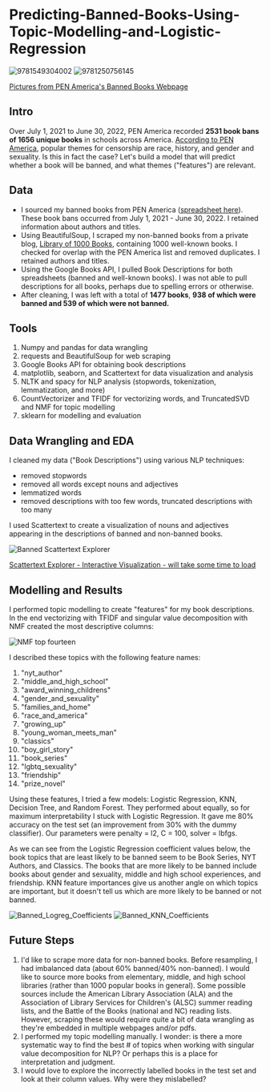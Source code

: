 # Predicting-Banned-Books-Using-Topic-Modelling-and-Logistic-Regression

![9781549304002](https://github.com/liyueling13/Predicting-Banned-Books/assets/81717153/b9fbebab-7cb6-4169-bab1-12b1098a293f) ![9781250756145](https://github.com/liyueling13/Predicting-Banned-Books/assets/81717153/bd47fd6f-3e69-4778-bd2d-6f3f734a6a4e) 

[Pictures from PEN America's Banned Books Webpage](https://pen.org/report/banned-in-the-usa-state-laws-supercharge-book-suppression-in-schools/)

## Intro
Over July 1, 2021 to June 30, 2022, PEN America recorded **2531 book bans of 1656 unique books** in schools across America. [According to PEN America](https://pen.org/banned-books-list-fall-2022/), popular themes for censorship are race, history, and gender and sexuality. Is this in fact the case? Let's build a model that will predict whether a book will be banned, and what themes ("features") are relevant.

## Data
- I sourced my banned books from PEN America ([spreadsheet here](https://docs.google.com/spreadsheets/d/1hTs_PB7KuTMBtNMESFEGuK-0abzhNxVv4tgpI5-iKe8/edit#gid=1171606318)). These book bans occurred from July 1, 2021 - June 30, 2022. I retained information about authors and titles.
- Using BeautifulSoup, I scraped my non-banned books from a private blog, [Library of 1000 Books](https://libraryof1000books.wordpress.com/the-list-of-1000-books/), containing 1000 well-known books. I checked for overlap with the PEN America list and removed duplicates. I retained authors and titles.
- Using the Google Books API, I pulled Book Descriptions for both spreadsheets (banned and well-known books). I was not able to pull descriptions for all books, perhaps due to spelling errors or otherwise.
- After cleaning, I was left with a total of **1477 books**, **938 of which were banned and 539 of which were not banned.**

## Tools
1. Numpy and pandas for data wrangling
2. requests and BeautifulSoup for web scraping
3. Google Books API for obtaining book descriptions
4. matplotlib, seaborn, and Scattertext for data visualization and analysis
5. NLTK and spacy for NLP analysis (stopwords, tokenization, lemmatization, and more)
6. CountVectorizer and TFIDF for vectorizing words, and TruncatedSVD and NMF for topic modelling
7. sklearn for modelling and evaluation

## Data Wrangling and EDA
I cleaned my data ("Book Descriptions") using various NLP techniques:
- removed stopwords
- removed all words except nouns and adjectives
- lemmatized words
- removed descriptions with too few words, truncated descriptions with too many

I used Scattertext to create a visualization of nouns and adjectives appearing in the descriptions of banned and non-banned books.

![Banned Scattertext Explorer](https://github.com/liyueling13/Predicting-Banned-Books/assets/81717153/19190299-7cce-44a3-acbc-0589f96a9e81)

[Scattertext Explorer - Interactive Visualization - will take some time to load](https://liyueling13.github.io/Banned%20Scattertext%20Explorer.html)

## Modelling and Results
I performed topic modelling to create "features" for my book descriptions. In the end vectorizing with TFIDF and singular value decomposition with NMF created the most descriptive columns:

![NMF top fourteen](https://github.com/liyueling13/Predicting-Banned-Books/assets/81717153/c7b01af0-7606-44da-98ed-d4b4ff916be2)

I described these topics with the following feature names:
1. "nyt_author"
2. "middle_and_high_school"
3. "award_winning_childrens"
4. "gender_and_sexuality"
5. "families_and_home"
6. "race_and_america"
7. "growing_up"
8. "young_woman_meets_man"
9. "classics"
10. "boy_girl_story"
11. "book_series"
12. "lgbtq_sexuality"
13. "friendship"
14. "prize_novel"

Using these features, I tried a few models: Logistic Regression, KNN, Decision Tree, and Random Forest. They performed about equally, so for maximum interpretability I stuck with Logistic Regression. It gave me 80% accuracy on the test set (an improvement from 30% with the dummy classifier). Our parameters were penalty = l2, C = 100, solver = lbfgs.

As we can see from the Logistic Regression coefficient values below, the book topics that are least likely to be banned seem to be Book Series, NYT Authors, and Classics. The books that are more likely to be banned include books about gender and sexuality, middle and high school experiences, and friendship. KNN feature importances give us another angle on which topics are important, but it doesn't tell us which are more likely to be banned or not banned.

![Banned_Logreg_Coefficients](https://github.com/liyueling13/Banned-Books-with-Topic-Modelling-and-Logistic-Regression/assets/81717153/4f574463-5b49-4ec7-ad5f-3078ac70cc9b)
![Banned_KNN_Coefficients](https://github.com/liyueling13/Banned-Books-with-Topic-Modelling-and-Logistic-Regression/assets/81717153/3d5fad2d-484b-4e1d-88ab-341f9b14cf41)

## Future Steps
1. I'd like to scrape more data for non-banned books. Before resampling, I had imbalanced data (about 60% banned/40% non-banned). I would like to source more books from elementary, middle, and high school libraries (rather than 1000 popular books in general). Some possible sources include the American Library Association (ALA) and the Association of Library Services for Children's (ALSC) summer reading lists, and the Battle of the Books (national and NC) reading lists. However, scraping these would require quite a bit of data wrangling as they're embedded in multiple webpages and/or pdfs.
2. I performed my topic modelling manually. I wonder: is there a more systematic way to find the best # of topics when working with singular value decomposition for NLP? Or perhaps this is a place for interpretation and judgment.
3. I would love to explore the incorrectly labelled books in the test set and look at their column values. Why were they mislabelled?

